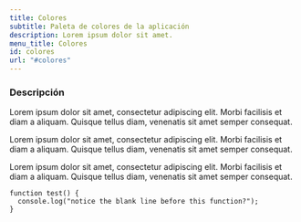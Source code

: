 ```yaml
---
title: Colores
subtitle: Paleta de colores de la aplicación
description: Lorem ipsum dolor sit amet.
menu_title: Colores
id: colores   
url: "#colores"
---
```

 
### Descripción

Lorem ipsum dolor sit amet, consectetur adipiscing elit. Morbi facilisis et diam a aliquam. Quisque tellus diam, venenatis sit amet semper consequat.

Lorem ipsum dolor sit amet, consectetur adipiscing elit. Morbi facilisis et diam a aliquam. Quisque tellus diam, venenatis sit amet semper consequat.

Lorem ipsum dolor sit amet, consectetur adipiscing elit. Morbi facilisis et diam a aliquam. Quisque tellus diam, venenatis sit amet semper consequat.

```
function test() {
  console.log("notice the blank line before this function?");
}
```